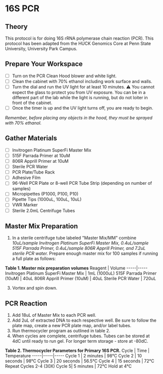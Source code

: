 # 16S PCR

## Theory
This protocol is for doing 16S rRNA polymerase chain reaction (PCR). This protocol has been adapted from the HUCK Genomics Core at Penn State University, University Park Campus. 

## Prepare Your Workspace

- [ ] Turn on the PCR Clean Hood blower and white light. 
- [ ] Clean the cabinet with 70% ethanol including work surface and walls. 
- [ ] Turn the dial and run the UV light for at least 10 minutes. 
⚠️ You cannot expect the glass to protect you from UV exposure. You can be in a different part of the lab while the light is running, but do not loiter in front of the cabinet.
- [ ] Once the timer is up and the UV light turns off, you are ready to begin. 

*Remember, before placing any objects in the hood, they must be sprayed with 70% ethanol.*

## Gather Materials

- [ ] Invitrogen Platinum SuperFi Master Mix
- [ ] 515F Parrada Primer at 10uM
- [ ] 806R Apprill Primer at 10uM
- [ ] Sterile PCR Water
- [ ] PCR Plate/Tube Rack
- [ ] Adhesive Film
- [ ] 96-Well PCR Plate or 8-well PCR Tube Strip (depending on number of samples)
- [ ] Micropipettes (P1000, P100, P10)
- [ ] Pipette Tips (1000uL, 100uL, 10uL)
- [ ] VWR Marker
- [ ] Sterile 2.0mL Centrifuge Tubes

## Master Mix Preparation

1. In a sterile centrifuge tube labeled "Master Mix/MM" combine *10uL/sample Invitrogen Platinum SuperFi Master Mix, 0.4uL/sample 515F Parrada Primer, 0.4uL/sample 806R Apprill Primer, and 7.2uL sterile PCR water.* Prepare enough master mix for 100 samples if running a full plate as follows: 

**Table 1. Master mix preparation volumes**
Reagent | Volume
-----|-----
Invitrogen Platinum SuperFi Master Mix | 1mL (1000uL)
515F Parrada Primer (10uM) | 40uL
806R Apprill Primer (10uM) | 40uL
Sterile PCR Water | 720uL

3. Vortex and spin down.

## PCR Reaction

1. Add 18uL of Master Mix to each PCR well. 
2. Add 2uL of extracted DNA to each respective well. Be sure to follow the plate map, create a new PCR plate map, and/or label tubes.
3. Run thermocycler program as outlined in table 2. 
4. When cycles are complete, centrifuge tubes. Tubes can be stored at 4dC until ready to run gel. For longer term storage - store at -80dC. 

**Table 2. Thermocycler Parameters for Primary 16S PCR.**
Cycle | Time | Temperature
-----|-----|-----
Cycle 1 | 2 minutes | 98°C
Cycle 2 | 10 seconds | 98°C
Cycle 3 | 20 seconds | 56.5°C
Cycle 4 | 15 seconds | 72°C
Repeat Cycles 2-4 (30X)
Cycle 5| 5 minutes | 72°C
Hold at 4°C

